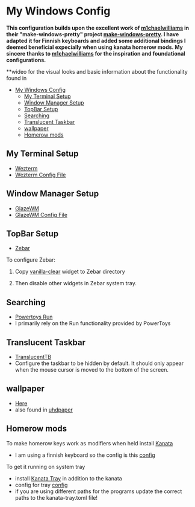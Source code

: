 # My Windows Config

**This configuration builds upon the excellent work of [m1chaelwilliams](https://github.com/m1chaelwilliams) in their "make-windows-pretty" project [make-windows-pretty](https://github.com/m1chaelwilliams/make-windows-pretty). I have adapted it for Finnish keyboards and added some additional bindings I deemed beneficial expecially when using kanata homerow mods. My sincere thanks to [m1chaelwilliams](https://github.com/m1chaelwilliams) for the inspiration and foundational configurations.**

**wideo for the visual looks and basic information about the functionality found in

- [My Windows Config](#my-windows-config)
  - [My Terminal Setup](#my-terminal-setup)
  - [Window Manager Setup](#window-manager-setup)
  - [TopBar Setup](#topbar-setup)
  - [Searching](#searching)
  - [Translucent Taskbar](#translucent-taskbar)
  - [wallpaper](#wallpaper)
  - [Homerow mods](#homerow-mods)

## My Terminal Setup

- [Wezterm](https://wezfurlong.org/wezterm/index.html)
- [Wezterm Config File](wezterm.lua)

## Window Manager Setup

- [GlazeWM](https://github.com/glzr-io/glazewm)
- [GlazeWM Config File](config.yaml)

## TopBar Setup

- [Zebar](https://github.com/glzr-io/zebar)

To configure Zebar:

1. Copy [vanilla-clear](./vanilla-clear/) widget to Zebar directory

2. Then disable other widgets in Zebar system tray.

## Searching

- [Powertoys Run](https://learn.microsoft.com/en-us/windows/powertoys/run)
- I primarily rely on the Run functionality provided by PowerToys

## Translucent Taskbar

- [TranslucentTB](https://apps.microsoft.com/detail/9pf4kz2vn4w9?hl=en-US&gl=US)
- Configure the taskbar to be hidden by default. It should only appear when the mouse cursor is moved to the bottom of the screen.

## wallpaper

- [Here](mountain.jpg)
- also found in [uhdpaper](https://www.uhdpaper.com/2020/07/mountain-landscape-scenery-minimalist.html)

## Homerow mods

To make homerow keys work as modifiers when held install [Kanata](https://github.com/jtroo/kanata)

- I am using a finnish keyboard so the config is this [config](kanata.kbd)

To get it running on system tray

- install [Kanata Tray](https://github.com/rszyma/kanata-tray) in addition to the kanata
- config for tray [config](kanata-tray.toml)
- if you are using different paths for the programs update the correct paths to the kanata-tray.toml file!
